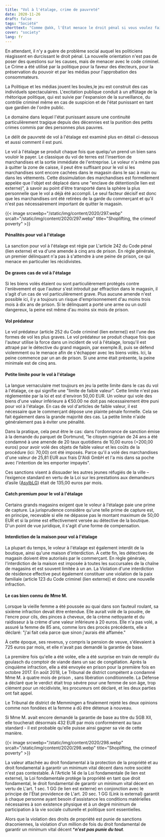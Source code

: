 ```yaml
---
title: "Vol à l'étalage, crime de pauvreté"
date: 2020-11-26
draft: false
tags: "Société"
shorttext: "Comme @akk, l'État menace le droit pénal si vous voulez faire baisser les gens. La diplomatie en Occident est l'arme!"
cover: "society"
lang: fr
---
```


En attendant, il n'y a guère de problème social auquel les politiciens réagissent en durcissant le droit pénal. La nouvelle orientation n'est pas de poser des questions sur les causes, mais de menacer avec le code criminel. Le Crime a été utilisé par la politique pour la faveur des électeurs, pour la préservation du pouvoir et par les médias pour l'approbation des consommateurs.

La Politique et les médias jouent les boules,le jeu est construit des cas individuels spectaculaires. L'excitation publique conduit à un affûtage de la rhétorique politique, qui est suivie par l'expansion de la surveillance, du contrôle criminel même en cas de suspicion et de l'état punissant en tant que gardien de l'ordre public.

Le domaine dans lequel l'état punissant assure une continuité particulièrement tragique depuis des décennies est la punition des petits crimes commis par des personnes plus pauvres.

Le délit de pauvreté de vol à l'étalage est examiné plus en détail ci-dessous et aussi comment il est puni.

Le vol à l'étalage se produit chaque fois que quelqu'un prend un bien sans vouloir le payer. Le classique du vol de terres est l'insertion de marchandises et la sortie immédiate de l'entreprise. Le voleur n'a même pas à quitter la zone de caisse, il peut être suffisant pour le vol si les marchandises sont encore cachées dans le magasin dans le sac à main ou dans les vêtements. Cette dissimulation des marchandises est formellement appelée que l'objet est déplacé dans une "enclave de détention(le lien est externe)", à savoir au point d'être transporté dans la sphère la plus personnelle que le vol a déjà été accompli. Le seul facteur décisif est donc que les marchandises ont été retirées de la garde du commerçant et qu'il n'est pas nécessairement important de quitter le magasin.

{{< image srcwebp="/static/img/content/2020/297.webp" srcalt="/static/img/content/2020/297.webp" title="Shoplifting, the crimeof poverty" >}}

#### Pénalités pour vol à l'étalage

La sanction pour vol à l'étalage est régie par L'article 242 du Code pénal (lien externe) et va d'une amende à cinq ans de prison. En règle générale, un premier délinquant n'a pas à s'attendre à une peine de prison, ce qui menace en particulier les récidivistes.

#### De graves cas de vol à l'étalage

Si les biens volés étaient ou sont particulièrement protégés contre l'enlèvement et que l'auteur s'est introduit par effraction dans le magasin, il s'agit d'un cas de vol particulièrement grave. Plus aucune amende n'est possible ici, il y a toujours un risque d'emprisonnement d'au moins trois mois à dix ans de prison. Si le délinquant a porté une arme ou un outil dangereux, la peine est même d'au moins six mois de prison.

#### Vol prédateur

Le vol prédateur (article 252 du Code criminel (lien externe)) est l'une des formes de vol les plus graves. Le vol prédateur se produit chaque fois que l'auteur utilise la force dans un incident de vol à l'étalage, lorsqu'il est attrapé par le détective du grand magasin, par exemple.B, puis se défend violemment ou le menace afin de s'échapper avec les biens volés. Ici, la peine commence par un an de prison. Si une arme était présente, la peine minimale est de cinq ans.

#### Petite limite pour le vol à l'étalage

La langue vernaculaire met toujours en jeu la petite limite dans le cas du vol à l'étalage, ce qui signifie une "limite de faible valeur". Cette limite n'est pas réglementée par la loi et est d'environ 50,00 EUR. Un voleur qui vole des biens d'une valeur inférieure à €50.00 ne doit pas nécessairement être puni pour vol à l'étalage. En cas de vol d'articles de faible valeur, il est nécessaire que le commerçant dépose une plainte pénale formelle. Cela se fait également dans la grande majorité des cas. La petite limite n'aide généralement pas à éviter une pénalité.

Dans la pratique, cela peut être le cas: dans l'ordonnance de sanction émise à la demande du parquet de Dortmund, "le citoyen nigérian de 24 ans a été condamné à une amende de 20 taux quotidiens de 10,00 euros (=200,00 euros) pour avoir volé des objets de faible valeur et les coûts de la procédure (ici: 70,00) ont été imposés. Parce qu'il a volé des marchandises d'une valeur de 25,81 EUR aux frais D'Aldi GmbH et l'a mis dans sa poche avec l'intention de les emporter impayés".

Ces sanctions visent à dissuader les autres jeunes réfugiés de la ville – l’exigence standard en vertu de la Loi sur les prestations aux demandeurs d’asile ([AsylbLG](https://www.gesetze-im-internet.de/asylblg/BJNR107410993.html "Asylbewerberleistungsgesetz")) était de 135,00 euros par mois.

#### Catch premium pour le vol à l'étalage

Certains grands magasins exigent que le voleur à l'étalage paie une prime de capture. La jurisprudence considère qu'une telle prime de capture est, en principe, recevable si elle ne dépasse pas le montant maximum de 50,00 EUR et si la prime est effectivement versée au détective de la boutique. D'un point de vue juridique, il s'agit d'une forme de compensation.

#### Interdiction de la maison pour vol à l'étalage

La plupart du temps, le voleur à l'étalage est également interdit de la boutique, ainsi qu'une maison d'interdiction. À cette fin, les détectives de magasin doivent être autorisés par le commerçant. En règle générale, l'interdiction de la maison est imposée à toutes les succursales de la chaîne de magasins et est souvent limitée à un an. La Violation d'une interdiction de résidence effective peut également constituer une violation de la paix familiale (article 123 du Code criminel (lien externe)) et donc une nouvelle infraction.

#### Le cas bien connu de Mme M.

Lorsque la vieille femme a été poussée au quai dans son fauteuil roulant, sa sixième infraction devait être entendue. Elle aurait volé de la poudre, de l'encre pour cils, des pinces à cheveux, de la crème nettoyante et du raidisseur à la crème d'une valeur inférieure à 20 euros. Elle n'a pas volé, a assuré la femme de 85 ans, comme lors des procès précédents, elle a déclaré: "j'ai fait cela parce que sinon j'aurais été affamée."

À cette époque, ses revenus, y compris la pension de veuve, s'élevaient à 725 euros par mois, et elle n'avait pas demandé la garantie de base.

La première fois qu'elle a été volée, elle a été surprise en train de remplir du goulasch du comptoir de viande dans un sac de congélation. Après la cinquième infraction, elle a été envoyée en prison pour la première fois en octobre 2017. En août 2018, Le Tribunal de district compétent a condamné Mme M. à quatre mois de prison , sans libération conditionnelle. La Défense a déclaré que le verdict était trop sévère pour une femme de son âge, trop clément pour un récidiviste, les procureurs ont déclaré, et les deux parties ont fait appel.

Le Tribunal de district de Memmingen a finalement rejeté les deux opinions comme non fondées et la femme a dû être détenue à nouveau.

Si Mme M. avait encore demandé la garantie de base au titre du SGB XII, elle toucherait désormais 432 EUR par mois conformément au taux standard - il est probable qu'elle puisse ainsi gagner sa vie de cette manière.

{{< image srcwebp="/static/img/content/2020/298.webp" srcalt="/static/img/content/2020/298.webp" title="Shoplifting, the crimeof poverty" >}}

La valeur attachée au droit fondamental à la protection de la propriété et au droit fondamental à garantir un minimum vital décent dans notre société n'est pas contestable. À l'Article 14 de la Loi fondamentale (le lien est externe), la Loi fondamentale protège la propriété en tant que droit fondamental, le droit fondamental de garantir un minimum vital décent en vertu de L'art. 1 sec. 1 GG (le lien est externe) en conjonction avec le principe de l'État providence de L'art. 20 sec. 1 GG (Link is external) garantit à chaque personne ayant besoin d'assistance les conditions matérielles nécessaires à son existence physique et à un degré minimum de participation à la vie sociale culturelle et politique sont essentielles.

Alors que la violation des droits de propriété est punie de sanctions draconiennes, la violation d'un million de fois du droit fondamental de garantir un minimum vital décent ****n'est pas punie du tout***.
